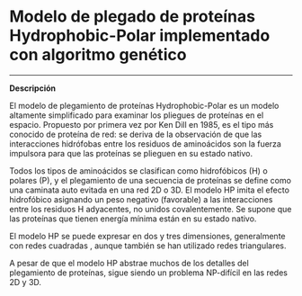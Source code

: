 <!--Creado por Jonathan Carrero -->

**Modelo de plegado de proteínas Hydrophobic-Polar implementado con algoritmo genético**
==============
--------------

**Descripción**

El modelo de plegamiento de proteínas Hydrophobic-Polar es un modelo altamente simplificado para examinar los pliegues de proteínas en el espacio. Propuesto por primera vez por Ken Dill en 1985, es el tipo más conocido de proteína de red: se deriva de la observación de que las interacciones hidrófobas entre los residuos de aminoácidos son la fuerza impulsora para que las proteínas se plieguen en su estado nativo.

Todos los tipos de aminoácidos se clasifican como hidrofóbicos (H) o polares (P), y el plegamiento de una secuencia de proteínas se define como una caminata auto evitada en una red 2D o 3D. El modelo HP imita el efecto hidrofóbico asignando un peso negativo (favorable) a las interacciones entre los residuos H adyacentes, no unidos covalentemente. Se supone que las proteínas que tienen energía mínima están en su estado nativo.

El modelo HP se puede expresar en dos y tres dimensiones, generalmente con redes cuadradas , aunque también se han utilizado redes triangulares.

A pesar de que el modelo HP abstrae muchos de los detalles del plegamiento de proteínas, sigue siendo un problema NP-difícil en las redes 2D y 3D.
